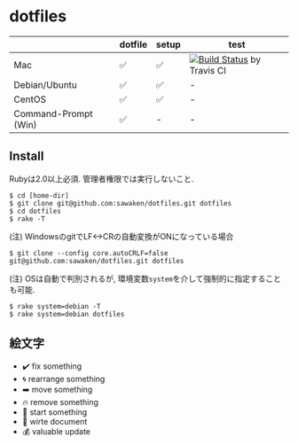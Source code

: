 # dotfiles
|                      | dotfile            | setup              | test |
|----------------------|--------------------|--------------------|------|
| Mac                  | :white_check_mark: | :white_check_mark: | [![Build Status](https://travis-ci.com/sawaken/dotfiles.svg?token=46Mp6xrHukCWQqyh951J&branch=master)](https://travis-ci.com/sawaken/dotfiles) by Travis CI |
| Debian/Ubuntu        | :white_check_mark: | :white_check_mark: | - |
| CentOS               | :white_check_mark: | :white_check_mark: | - |
| Command-Prompt (Win) | :white_check_mark: | -                  | - |

## Install
Rubyは2.0以上必須.
管理者権限では実行しないこと.
```
$ cd [home-dir]
$ git clone git@github.com:sawaken/dotfiles.git dotfiles
$ cd dotfiles
$ rake -T
```

(注) WindowsのgitでLF<->CRの自動変換がONになっている場合
```
$ git clone --config core.autoCRLF=false git@github.com:sawaken/dotfiles.git dotfiles
```

(注) OSは自動で判別されるが, 環境変数`system`を介して強制的に指定することも可能.
```
$ rake system=debian -T
$ rake system=debian dotfiles    
```

## 絵文字
* :heavy_check_mark: fix something
* :cyclone: rearrange something
* :arrow_right: move something
* :fire: remove something
* :seedling: start something
* :pencil: wirte document
* :moneybag: valuable update
